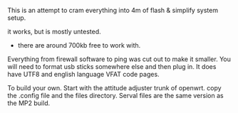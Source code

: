 This is an attempt to cram everything into 4m of flash & simplify system setup. 

it works, but is mostly untested. 
- there are around 700kb free to work with. 

Everything from firewall software to ping was cut out to make it smaller. 
You will need to format usb sticks somewhere else and then plug in.
  It does have UTF8 and english language VFAT code pages.

To build your own. 
Start with the attitude adjuster trunk of openwrt. copy the  .config file and the files directory. 
Serval files are the same version as the MP2 build. 

